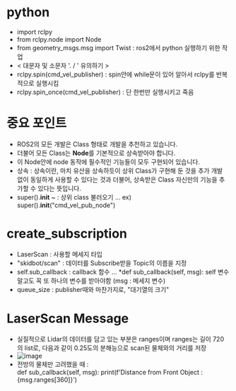 # python
- import rclpy
- from rclpy.node import Node
- from geometry_msgs.msg import Twist : ros2에서 python 실행하기 위한 작업
- < 대문자 및 소문자 '. / \' 유의하기 >
- rclpy.spin(cmd_vel_publisher) : spin안에 while문이 있어 알아서 rclpy를 반복적으로 실행시킴
- rclpy.spin_once(cmd_vel_publisher) : 단 한번만 실행시키고 죽음 

# 중요 포인트
- ROS2의 모든 개발은 Class 형태로 개발을 추천하고 있습니다. 
- 더불어 모든 Class는 **Node**를 기본적으로 상속받아야 합니다.
- 이 Node안에 node 동작에 필수적인 기능들이 모두 구현되어 있습니다.
- 상속 : 상속이란, 마치 유산을 상속하듯이 상위 Class가 구현해 둔 것을 추가 개발 없이 동일하게 사용할 수 있다는 것과 더불어, 
상속받은 Class 자신만의 기능을 추가할 수 있다는 뜻입니다.
- super().__init__ ~ : 상위 class 불러오기 ...  ex) super().__init__("cmd_vel_pub_node")

# create_subscription
- LaserScan : 사용할 메세지 타입
- "skidbot/scan" : 데이터를 Subscribe받을 Topic의 이름을 지정
- self.sub_callback : callback 함수 ... *def sub_callback(self, msg): self 변수 말고도 꼭 또 하나의 변수를 받아야함 (msg : 메세지 변수) 
- queue_size : publisher때와 마찬가지로, "대기열의 크기" 

# LaserScan Message
- 실질적으로 Lidar의 데이터를 담고 있는 부분은 ranges이며 ranges는 길이 720의 list로, 다음과 같이 0.25도의 분해능으로 scan된 물체와의 거리를 저장
- ![image](https://user-images.githubusercontent.com/88695655/182029230-f9bcbbd7-7774-4fee-8d62-37c6b4751d92.png)
- 전방의 물체만 고려했을 때 : 	
 def sub_callback(self, msg):
 print(f'Distance from Front Object : {msg.ranges[360]}')
